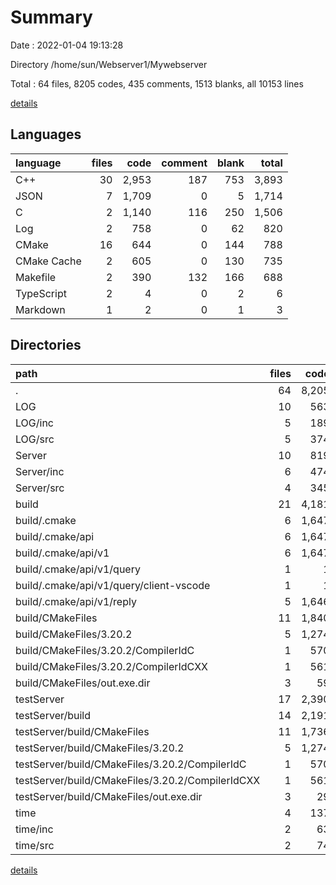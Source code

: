 # Summary

Date : 2022-01-04 19:13:28

Directory /home/sun/Webserver1/Mywebserver

Total : 64 files,  8205 codes, 435 comments, 1513 blanks, all 10153 lines

[details](details.md)

## Languages
| language | files | code | comment | blank | total |
| :--- | ---: | ---: | ---: | ---: | ---: |
| C++ | 30 | 2,953 | 187 | 753 | 3,893 |
| JSON | 7 | 1,709 | 0 | 5 | 1,714 |
| C | 2 | 1,140 | 116 | 250 | 1,506 |
| Log | 2 | 758 | 0 | 62 | 820 |
| CMake | 16 | 644 | 0 | 144 | 788 |
| CMake Cache | 2 | 605 | 0 | 130 | 735 |
| Makefile | 2 | 390 | 132 | 166 | 688 |
| TypeScript | 2 | 4 | 0 | 2 | 6 |
| Markdown | 1 | 2 | 0 | 1 | 3 |

## Directories
| path | files | code | comment | blank | total |
| :--- | ---: | ---: | ---: | ---: | ---: |
| . | 64 | 8,205 | 435 | 1,513 | 10,153 |
| LOG | 10 | 563 | 15 | 236 | 814 |
| LOG/inc | 5 | 189 | 0 | 101 | 290 |
| LOG/src | 5 | 374 | 15 | 135 | 524 |
| Server | 10 | 819 | 33 | 138 | 990 |
| Server/inc | 6 | 474 | 32 | 96 | 602 |
| Server/src | 4 | 345 | 1 | 42 | 388 |
| build | 21 | 4,181 | 199 | 535 | 4,915 |
| build/.cmake | 6 | 1,647 | 0 | 5 | 1,652 |
| build/.cmake/api | 6 | 1,647 | 0 | 5 | 1,652 |
| build/.cmake/api/v1 | 6 | 1,647 | 0 | 5 | 1,652 |
| build/.cmake/api/v1/query | 1 | 1 | 0 | 0 | 1 |
| build/.cmake/api/v1/query/client-vscode | 1 | 1 | 0 | 0 | 1 |
| build/.cmake/api/v1/reply | 5 | 1,646 | 0 | 5 | 1,651 |
| build/CMakeFiles | 11 | 1,840 | 118 | 343 | 2,301 |
| build/CMakeFiles/3.20.2 | 5 | 1,274 | 118 | 292 | 1,684 |
| build/CMakeFiles/3.20.2/CompilerIdC | 1 | 570 | 58 | 125 | 753 |
| build/CMakeFiles/3.20.2/CompilerIdCXX | 1 | 561 | 60 | 123 | 744 |
| build/CMakeFiles/out.exe.dir | 3 | 59 | 0 | 9 | 68 |
| testServer | 17 | 2,390 | 180 | 504 | 3,074 |
| testServer/build | 14 | 2,191 | 169 | 470 | 2,830 |
| testServer/build/CMakeFiles | 11 | 1,736 | 118 | 343 | 2,197 |
| testServer/build/CMakeFiles/3.20.2 | 5 | 1,274 | 118 | 292 | 1,684 |
| testServer/build/CMakeFiles/3.20.2/CompilerIdC | 1 | 570 | 58 | 125 | 753 |
| testServer/build/CMakeFiles/3.20.2/CompilerIdCXX | 1 | 561 | 60 | 123 | 744 |
| testServer/build/CMakeFiles/out.exe.dir | 3 | 29 | 0 | 9 | 38 |
| time | 4 | 137 | 0 | 76 | 213 |
| time/inc | 2 | 63 | 0 | 36 | 99 |
| time/src | 2 | 74 | 0 | 40 | 114 |

[details](details.md)
